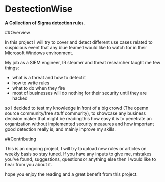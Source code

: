 # DestectionWise
**A Collection of Sigma detection rules.**

##Overview

In this project I will try to cover and detect different use cases related to suspicious event that any blue teamed would like to watch for in their Microsoft Windows environment.

My job as a SIEM engineer, IR steamer and threat researcher taught me few things:

* what is a threat and how to detect it
* how to write rules
* what to do when they fire
* most of businesses will do nothing for their security until they are hacked

so I decided to test my knowledge in front of a big crowd (The opemn source community/free stuff community), to showcase any business decision maker that might be reading this how easy it is to penetrate an organization without implemented security measures and how important good detection really is, and mainly improve my skills.

##Contributing

This is an ongoing project, I will try to upload new rules or articles on weekly basis so stay tuned.
If you have any inputs to give me, mistakes you've found, suggestions, questions or anything else then I would like to hear from you about it.

hope you enjoy the reading and a great benefit from this project.